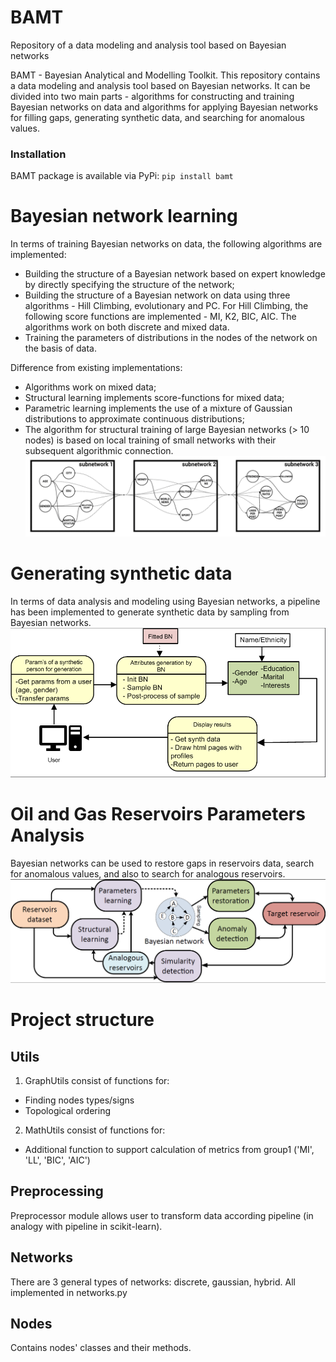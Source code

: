 # BAMT
Repository of a data modeling and analysis tool based on Bayesian networks


BAMT - Bayesian Analytical and Modelling Toolkit. This repository contains a data modeling and analysis tool based on Bayesian networks. It can be divided into two main parts - algorithms for constructing and training Bayesian networks on data and algorithms for applying Bayesian networks for filling gaps, generating synthetic data, and searching for anomalous values.

### Installation

BAMT package is available via PyPi: ``pip install bamt``

Bayesian network learning
=========================
In terms of training Bayesian networks on data, the following algorithms are implemented:
- Building the structure of a Bayesian network based on expert knowledge by directly specifying the structure of the network;
- Building the structure of a Bayesian network on data using three algorithms - Hill Climbing, evolutionary and PC. For Hill Climbing, the following score functions are implemented - MI, K2, BIC, AIC. The algorithms work on both discrete and mixed data.
- Training the parameters of distributions in the nodes of the network on the basis of data.

Difference from existing implementations:
- Algorithms work on mixed data;
- Structural learning implements score-functions for mixed data;
- Parametric learning implements the use of a mixture of Gaussian distributions to approximate continuous distributions;
- The algorithm for structural training of large Bayesian networks (> 10 nodes) is based on local training of small networks with their subsequent algorithmic connection.
![title](img/BN_gif.gif)

Generating synthetic data
=========================
In terms of data analysis and modeling using Bayesian networks, a pipeline has been implemented to generate synthetic data by sampling from Bayesian networks.
![title](img/synth_gen.png)

Oil and Gas Reservoirs Parameters Analysis
==========================================
Bayesian networks can be used to restore gaps in reservoirs data, search for anomalous values, and also to search for analogous reservoirs.
![title](img/concept.png)

# Project structure
## Utils
  1. GraphUtils consist of functions for:
  - Finding nodes types/signs
  - Topological ordering
  2. MathUtils consist of functions for:
  - Additional function to support calculation of metrics from group1 ('MI', 'LL', 'BIC', 'AIC')

## Preprocessing
Preprocessor module allows user to transform data according pipeline (in analogy with pipeline in scikit-learn).
## Networks
There are 3 general types of networks: discrete, gaussian, hybrid. All implemented in networks.py  
## Nodes
Contains nodes' classes and their methods.
